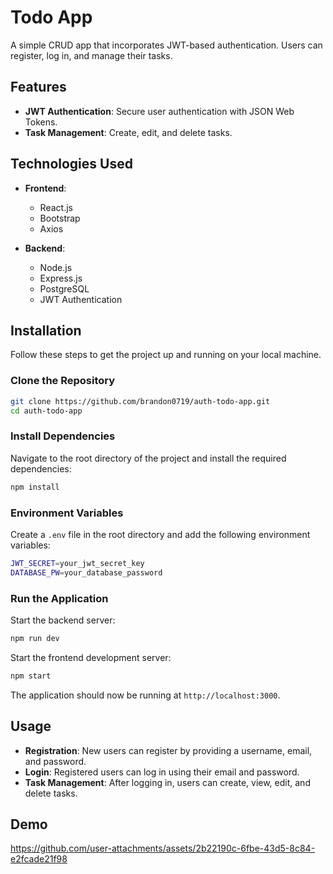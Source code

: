 # Todo App

A simple CRUD app that incorporates JWT-based authentication. Users can register, log in, and manage their tasks. 

## Features

- **JWT Authentication**: Secure user authentication with JSON Web Tokens.
- **Task Management**: Create, edit, and delete tasks.

## Technologies Used

- **Frontend**:
  - React.js
  - Bootstrap
  - Axios
  
- **Backend**:
  - Node.js
  - Express.js
  - PostgreSQL
  - JWT Authentication

## Installation

Follow these steps to get the project up and running on your local machine.

### Clone the Repository

```bash
git clone https://github.com/brandon0719/auth-todo-app.git
cd auth-todo-app
```

### Install Dependencies

Navigate to the root directory of the project and install the required dependencies:

```bash
npm install
```

### Environment Variables

Create a `.env` file in the root directory and add the following environment variables:

```bash
JWT_SECRET=your_jwt_secret_key
DATABASE_PW=your_database_password
```

### Run the Application

Start the backend server:

```bash
npm run dev
```

Start the frontend development server:

```bash
npm start
```

The application should now be running at `http://localhost:3000`.

## Usage

- **Registration**: New users can register by providing a username, email, and password.
- **Login**: Registered users can log in using their email and password.
- **Task Management**: After logging in, users can create, view, edit, and delete tasks.

## Demo
https://github.com/user-attachments/assets/2b22190c-6fbe-43d5-8c84-e2fcade21f98
